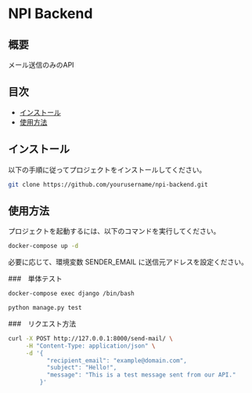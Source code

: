 # NPI Backend

## 概要
メール送信のみのAPI

## 目次
- [インストール](#インストール)
- [使用方法](#使用方法)

## インストール
以下の手順に従ってプロジェクトをインストールしてください。

```bash
git clone https://github.com/yourusername/npi-backend.git
```

## 使用方法
プロジェクトを起動するには、以下のコマンドを実行してください。

```bash
docker-compose up -d 
```

必要に応じて、環境変数 SENDER_EMAIL に送信元アドレスを設定ください。

###　単体テスト

```bash
docker-compose exec django /bin/bash
```

```bash
python manage.py test
```

###　リクエスト方法

```bash
curl -X POST http://127.0.0.1:8000/send-mail/ \
     -H "Content-Type: application/json" \
     -d '{
           "recipient_email": "example@domain.com",
           "subject": "Hello!",
           "message": "This is a test message sent from our API."
         }'
```
